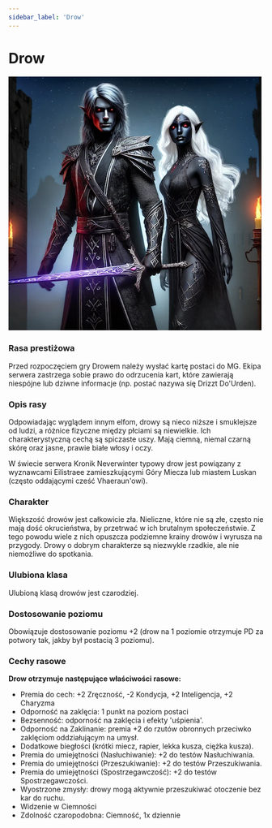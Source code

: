 ```yaml
---
sidebar_label: 'Drow'
---
```



# Drow

![drow](../../static/img/wiki/wiki-rasy/drow.png)

### Rasa prestiżowa
Przed rozpoczęciem gry Drowem należy wysłać kartę postaci do MG. Ekipa serwera zastrzega sobie prawo do odrzucenia kart, które zawierają niespójne lub dziwne informacje (np. postać nazywa się Drizzt Do'Urden).

### Opis rasy
Odpowiadając wyglądem innym elfom, drowy są nieco niższe i smuklejsze od ludzi, a różnice fizyczne między płciami są niewielkie. Ich charakterystyczną cechą są spiczaste uszy. Mają ciemną, niemal czarną skórę oraz jasne, prawie białe włosy i oczy.

W świecie serwera Kronik Neverwinter typowy drow jest powiązany z wyznawcami Eilistraee zamieszkującymi Góry Miecza lub miastem Luskan (często oddającymi cześć Vhaeraun'owi).

### Charakter
Większość drowów jest całkowicie zła. Nieliczne, które nie są złe, często nie mają dość okrucieństwa, by przetrwać w ich brutalnym społeczeństwie. Z tego powodu wiele z nich opuszcza podziemne krainy drowów i wyrusza na przygody. Drowy o dobrym charakterze są niezwykle rzadkie, ale nie niemożliwe do spotkania.

### Ulubiona klasa
Ulubioną klasą drowów jest czarodziej.

### Dostosowanie poziomu
Obowiązuje dostosowanie poziomu +2 (drow na 1 poziomie otrzymuje PD za potwory tak, jakby był postacią 3 poziomu).

### Cechy rasowe
**Drow otrzymuje następujące właściwości rasowe:**

- Premia do cech: +2 Zręczność, -2 Kondycja, +2 Inteligencja, +2 Charyzma
- Odporność na zaklęcia: 1 punkt na poziom postaci
- Bezsenność: odporność na zaklęcia i efekty 'uśpienia'.
- Odporność na Zaklinanie: premia +2 do rzutów obronnych przeciwko zaklęciom oddziałującym na umysł.
- Dodatkowe biegłości (krótki miecz, rapier, lekka kusza, ciężka kusza).
- Premia do umiejętności (Nasłuchiwanie): +2 do testów Nasłuchiwania.
- Premia do umiejętności (Przeszukiwanie): +2 do testów Przeszukiwania.
- Premia do umiejętności (Spostrzegawczość): +2 do testów Spostrzegawczości.
- Wyostrzone zmysły: drowy mogą aktywnie przeszukiwać otoczenie bez kar do ruchu.
- Widzenie w Ciemności
- Zdolność czaropodobna: Ciemność, 1x dziennie